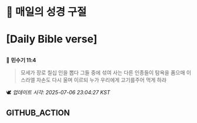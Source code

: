 # 🙏 매일의 성경 구절
# [Daily Bible verse]
##
<!-- START_BIBLE_VERSE -->
📖 **민수기 11:4**
> 모세가 장로 칠십 인을 뽑다 그들 중에 섞여 사는 다른 인종들이 탐욕을 품으매 이스라엘 자손도 다시 울며 이르되 누가 우리에게 고기를주어 먹게 하랴

🕊️ _업데이트 시각: 2025-07-06 23:04:27 KST_
  <!-- END_BIBLE_VERSE -->
## GITHUB_ACTION

